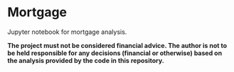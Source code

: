 Mortgage
========

Jupyter notebook for mortgage analysis.

**The project must not be considered financial advice. The author is not to be held responsible for any decisions (financial or otherwise) based on the analysis provided by the code in this repository.**

